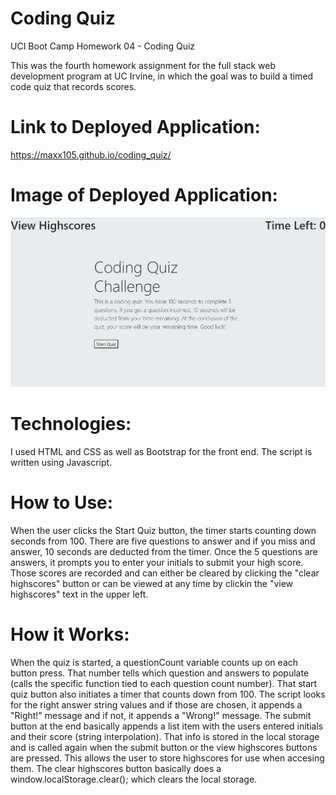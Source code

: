 # Coding Quiz
UCI Boot Camp Homework 04 - Coding Quiz

This was the fourth homework assignment for the full stack web development program at UC Irvine, in which the goal was to build a timed code quiz that records scores. 

# Link to Deployed Application:
https://maxx105.github.io/coding_quiz/

# Image of Deployed Application:
![deployed application](assets/deployed_app.JPG)

# Technologies:
I used HTML and CSS as well as Bootstrap for the front end. The script is written using Javascript.

# How to Use:
When the user clicks the Start Quiz button, the timer starts counting down seconds from 100. There are five questions to answer and if you miss and answer, 10 seconds are deducted from the timer. Once the 5 questions are answers, it prompts you to enter your initials to submit your high score. Those scores are recorded and can either be cleared by clicking the "clear highscores" button or can be viewed at any time by clickin the "view highscores" text in the upper left.

# How it Works:
When the quiz is started, a questionCount variable counts up on each button press. That number tells which question and answers to populate (calls the specific function tied to each question count number). That start quiz button also initiates a timer that counts down from 100. The script looks for the right answer string values and if those are chosen, it appends a "Right!" message and if not, it appends a "Wrong!" message. The submit button at the end basically appends a list item with the users entered initials and their score (string interpolation). That info is stored in the local storage and is called again when the submit button or the view highscores buttons are pressed. This allows the user to store highscores for use when accesing them. The clear highscores button basically does a window.localStorage.clear(); which clears the local storage.











